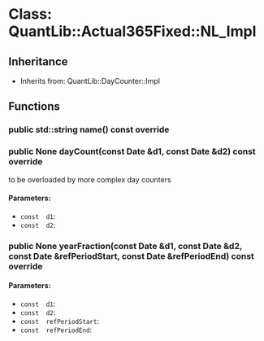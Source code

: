 # Class: QuantLib::Actual365Fixed::NL_Impl

## Inheritance
- Inherits from: QuantLib::DayCounter::Impl

## Functions
### public std::string name() const override


### public None dayCount(const Date &d1, const Date &d2) const override
to be overloaded by more complex day counters 
#### Parameters:
- `const  d1`: 
- `const  d2`: 

### public None yearFraction(const Date &d1, const Date &d2, const Date &refPeriodStart, const Date &refPeriodEnd) const override

#### Parameters:
- `const  d1`: 
- `const  d2`: 
- `const  refPeriodStart`: 
- `const  refPeriodEnd`: 

